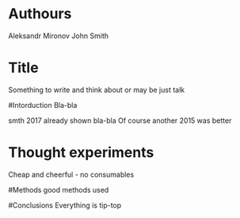 # Authours
Aleksandr Mironov
John Smith

# Title
Something to write and think about or may be just talk


#Intorduction
Bla-bla

smth 2017 already shown bla-bla
Of course another 2015 was better

# Thought experiments
Cheap and cheerful - no consumables

#Methods
good methods used

#Conclusions
Everything is tip-top